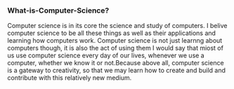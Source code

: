 
### What-is-Computer-Science?
Computer science is in its core the science and study of computers. I belive computer science to be all these things as well as their applications and learning how computers work. Computer science is not just learnng about computers though, it is also the act of using them I would say that miost of us use computer science every day of our lives, whenever we use a computer, whether we know it or not.Because above all, computer science is a gateway to creativity, so that we may learn how to create and build and contribute with this relatively new medium.

